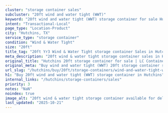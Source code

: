 ```yaml
---
cluster: "storage container sales"
subcluster: "20ft wind and water tight (WWT)"
keyword: "20ft wind and water tight (WWT) storage container for sale Hutchins, TX"
intent: "Transactional-Local"
page_type: "Location-Product"
city: "Hutchins, TX"
service_type: "storage container"
condition: "Wind & Water Tight"
size: "20ft"
title_tag: "20ft Yr3 Wind & Water Tight storage container Sales in Hutchins | LC Container"
meta_description: "20ft wind & water tight storage container sales in Hutchins. Fast delivery, competitive pricing. Serving storage containers area. Quote ID: R71. Call (214) 524-4168 for your free quote today."
original_title: "Hutchins 20ft storage container for sale | LC Container"
original_meta: "Buy wind and water tight (WWT) 20ft storage container sale with local delivery in Hutchins, TX. LC Container — local Since 2003. Request a fast quote today."
url_slug: "/hutchins/buy/20ft/storage-containers/wind-and-water-tight-wwt"
h1: "Buy 20ft wind and water tight (WWT) storage container in Hutchins"
internal_links: "/hutchins/storage-containers/sales"
priority: 3
notes: "NaN"
noindex: true
image_alt: "20ft wind & water tight storage container available for delivery in Hutchins"
last_updated: "2025-10-21"
---
```


<!-- TODO: Add unique city/inventory copy, images, and internal links here. -->
